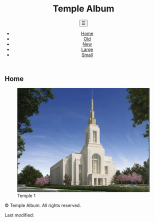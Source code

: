 <!DOCTYPE html>
<html lang="en">
<head>
    <meta charset="UTF-8">
    <meta name="viewport" content="width=device-width, initial-scale=1.0">
    <title>Temple Album</title>
    <link rel="stylesheet" href="styles/temples.css">
    <link rel="stylesheet" href="styles/temples-large.css" media="(min-width: 768px)">
    <link href="https://fonts.googleapis.com/css2?family=Roboto:wght@400;700&display=swap" rel="stylesheet">
    <script defer src="scripts/temples.js"></script>
</head>
<body>
    <header>
        <h1>Temple Album</h1>
        <nav>
            <button id="hamburger">&#9776;</button>
            <ul id="menu">
                <li><a href="#">Home</a></li>
                <li><a href="#">Old</a></li>
                <li><a href="#">New</a></li>
                <li><a href="#">Large</a></li>
                <li><a href="#">Small</a></li>
            </ul>
        </nav>
    </header>
    <main>
        <h2>Home</h2>
        <div class="gallery">
            <figure>
                <img src="images/temple1.jpg" alt="Temple 1">
                <figcaption>Temple 1</figcaption>
            </figure>
            <!-- Add 8 more figure elements with temple images and captions here -->
        </div>
    </main>
    <footer>
        <p>&copy; <span id="year"></span> Temple Album. All rights reserved.</p>
        <p>Last modified: <span id="lastModified"></span></p>
    </footer>
</body>
</html>
